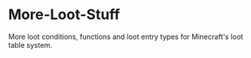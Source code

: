 # More-Loot-Stuff  
More loot conditions, functions and loot entry types for Minecraft's loot table system.
